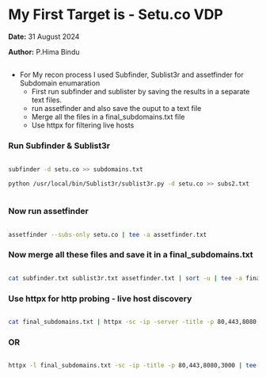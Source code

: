 # My First Target is - Setu.co VDP

**Date:** 31 August 2024

**Author:** P.Hima Bindu


<!-- httpx -l subdomains.txt >> active_subdomains.txt 

httpx --status-code --title -l subdomains.txt > active_subdomains.txt -->

## 
- For My recon process I used Subfinder, Sublist3r and assetfinder for Subdomain enumaration 
  - First run subfinder and sublister by saving the results in a separate text files.
  - run assetfinder and also save the ouput to a text file
  - Merge all the files in a final_subdomains.txt file
  - Use httpx for filtering live hosts


### Run Subfinder & Sublist3r

```bash

subfinder -d setu.co >> subdomains.txt

python /usr/local/bin/Sublist3r/sublist3r.py -d setu.co >> subs2.txt
 
```

### Now run **assetfinder**

```bash

assetfinder --subs-only setu.co | tee -a assetfinder.txt

```

### Now merge all these files and save it in a final_subdomains.txt

```bash

cat subfinder.txt sublist3r.txt assetfinder.txt | sort -u | tee -a final_subdomains.txt

```

### Use **httpx** for http probing - live host discovery

```bash

cat final_subdomains.txt | httpx -sc -ip -server -title -p 80,443,8080,3000 | tee -a live_subs.txt
```

### OR

```bash

httpx -l final_subdomains.txt -sc -ip -title -p 80,443,8080,3000 | tee -a live_subs.txt 

